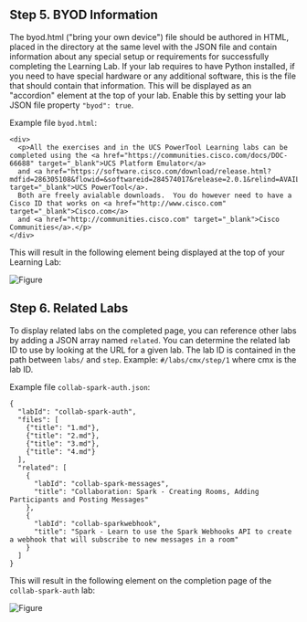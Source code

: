 ## Step 5. BYOD Information
The byod.html ("bring your own device") file should be authored in HTML, placed in the directory at the same level with the JSON file and contain information about any special setup or requirements for successfully completing the Learning Lab. If your lab requires to have Python installed, if you need to have special hardware or any additional software, this is the file that should contain that information. This will be displayed as an "accordion" element at the top of your lab. Enable this by setting your lab JSON file property `"byod": true`.

Example file `byod.html`:
```
<div>
  <p>All the exercises and in the UCS PowerTool Learning labs can be completed using the <a href="https://communities.cisco.com/docs/DOC-66688" target="_blank">UCS Platform Emulator</a>
  and <a href="https://software.cisco.com/download/release.html?mdfid=286305108&flowid=&softwareid=284574017&release=2.0.1&relind=AVAILABLE&rellifecycle=&reltype=latest" target="_blank">UCS PowerTool</a>.
  Both are freely avialable downloads.  You do however need to have a Cisco ID that works on <a href="http://www.cisco.com" target="_blank">Cisco.com</a>
  and <a href="http://communities.cisco.com" target="_blank">Cisco Communities</a>.</p>
</div>
```
This will result in the following element being displayed at the top of your Learning Lab:

![Figure](posts/files/learning-labs-howto/assets/images/byod.png)

## Step 6. Related Labs
To display related labs on the completed page, you can reference other labs by adding a JSON array named `related`. You can determine the related lab ID to use by looking at the URL for a given lab. The lab ID is contained in the path between `labs/` and `step`. Example: `#/labs/cmx/step/1` where cmx is the lab ID.

Example file `collab-spark-auth.json`:
```
{
  "labId": "collab-spark-auth",
  "files": [
    {"title": "1.md"},
    {"title": "2.md"},
    {"title": "3.md"},
    {"title": "4.md"}
  ],
  "related": [
    {
      "labId": "collab-spark-messages",
      "title": "Collaboration: Spark - Creating Rooms, Adding Participants and Posting Messages"
    },
    {
      "labId": "collab-sparkwebhook",
      "title": "Spark - Learn to use the Spark Webhooks API to create a webhook that will subscribe to new messages in a room"
    }
  ]
}
```
This will result in the following element on the completion page of the `collab-spark-auth` lab:

![Figure](posts/files/learning-labs-howto/assets/images/related.png)
